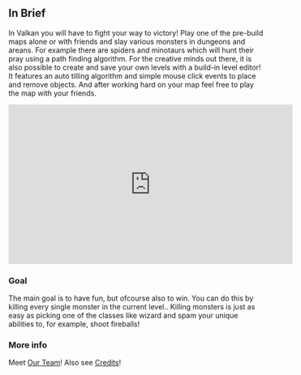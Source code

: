 ## In Brief

In Valkan you will have to fight your way to victory! Play one of the pre-build maps alone or with friends and slay various monsters in dungeons and areans. For example there are spiders and minotaurs which will hunt their pray using a path finding algorithm. For the creative minds out there, it is also possible to create and save your own levels with a build-in level editor! It features an auto tilling algorithm and simple mouse click events to place and remove objects. And after working hard on your map feel free to play the map with your friends.


<iframe src="https://www.youtube.com/embed/9ziuLmKNbRI?rel=0&amp;autoplay=1&mute=0" width="560" height="315" frameborder="0" allowfullscreen></iframe>

### Goal
The main goal is to have fun, but ofcourse also to win. You can do this by killing every single monster in the current level.. Killing monsters is just as easy as picking one of the classes like wizard and spam your unique abilities to, for example, shoot fireballs!

### More info
Meet [Our Team](./team.html)!
Also see [Credits](./credits.html)!



